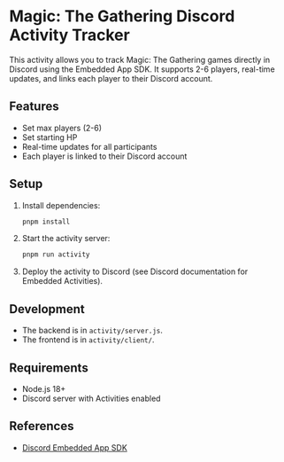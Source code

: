 # Magic: The Gathering Discord Activity Tracker

This activity allows you to track Magic: The Gathering games directly in Discord using the Embedded App SDK. It supports 2-6 players, real-time updates, and links each player to their Discord account.

## Features
- Set max players (2-6)
- Set starting HP
- Real-time updates for all participants
- Each player is linked to their Discord account

## Setup
1. Install dependencies:
   ```sh
   pnpm install
   ```
2. Start the activity server:
   ```sh
   pnpm run activity
   ```
3. Deploy the activity to Discord (see Discord documentation for Embedded Activities).

## Development
- The backend is in `activity/server.js`.
- The frontend is in `activity/client/`.

## Requirements
- Node.js 18+
- Discord server with Activities enabled

## References
- [Discord Embedded App SDK](https://discord.com/developers/docs/activities/using-the-embedded-app-sdk) 